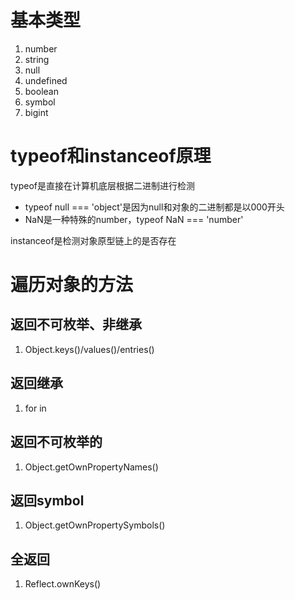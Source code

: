 # 基本类型
1. number
2. string
3. null
4. undefined
5. boolean
6. symbol
7. bigint

# typeof和instanceof原理
typeof是直接在计算机底层根据二进制进行检测
- typeof null === 'object'是因为null和对象的二进制都是以000开头
- NaN是一种特殊的number，typeof NaN === 'number'

instanceof是检测对象原型链上的是否存在

# 遍历对象的方法
## 返回不可枚举、非继承
1. Object.keys()/values()/entries()
## 返回继承
1. for in
## 返回不可枚举的
1. Object.getOwnPropertyNames()
## 返回symbol
1. Object.getOwnPropertySymbols()
## 全返回
1. Reflect.ownKeys()
